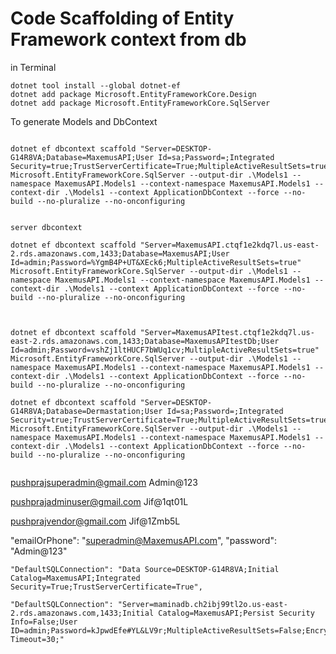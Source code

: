 # Code Scaffolding of Entity Framework context from db
in Terminal
```
dotnet tool install --global dotnet-ef
dotnet add package Microsoft.EntityFrameworkCore.Design
dotnet add package Microsoft.EntityFrameworkCore.SqlServer
```
To generate Models and DbContext
```

dotnet ef dbcontext scaffold "Server=DESKTOP-G14R8VA;Database=MaxemusAPI;User Id=sa;Password=;Integrated Security=true;TrustServerCertificate=True;MultipleActiveResultSets=true" Microsoft.EntityFrameworkCore.SqlServer --output-dir .\Models1 --namespace MaxemusAPI.Models1 --context-namespace MaxemusAPI.Models1 --context-dir .\Models1 --context ApplicationDbContext --force --no-build --no-pluralize --no-onconfiguring


server dbcontext

dotnet ef dbcontext scaffold "Server=MaxemusAPI.ctqf1e2kdq7l.us-east-2.rds.amazonaws.com,1433;Database=MaxemusAPI;User Id=admin;Password=%YgmB4P+UT&XEck6;MultipleActiveResultSets=true" Microsoft.EntityFrameworkCore.SqlServer --output-dir .\Models1 --namespace MaxemusAPI.Models1 --context-namespace MaxemusAPI.Models1 --context-dir .\Models1 --context ApplicationDbContext --force --no-build --no-pluralize --no-onconfiguring



dotnet ef dbcontext scaffold "Server=MaxemusAPItest.ctqf1e2kdq7l.us-east-2.rds.amazonaws.com,1433;Database=MaxemusAPItestDb;User Id=admin;Password=vshZj1ltHUCF7bWUq1cv;MultipleActiveResultSets=true" Microsoft.EntityFrameworkCore.SqlServer --output-dir .\Models1 --namespace MaxemusAPI.Models1 --context-namespace MaxemusAPI.Models1 --context-dir .\Models1 --context ApplicationDbContext --force --no-build --no-pluralize --no-onconfiguring

dotnet ef dbcontext scaffold "Server=DESKTOP-G14R8VA;Database=Dermastation;User Id=sa;Password=;Integrated Security=true;TrustServerCertificate=True;MultipleActiveResultSets=true" Microsoft.EntityFrameworkCore.SqlServer --output-dir .\Models1 --namespace MaxemusAPI.Models1 --context-namespace MaxemusAPI.Models1 --context-dir .\Models1 --context ApplicationDbContext --force --no-build --no-pluralize --no-onconfiguring


```
pushprajsuperadmin@gmail.com
Admin@123

pushprajadminuser@gmail.com
Jif@1qt01L

pushprajvendor@gmail.com
Jif@1Zmb5L

"emailOrPhone": "superadmin@MaxemusAPI.com",
"password": "Admin@123"



    "DefaultSQLConnection": "Data Source=DESKTOP-G14R8VA;Initial Catalog=MaxemusAPI;Integrated Security=True;TrustServerCertificate=True",

    "DefaultSQLConnection": "Server=maminadb.ch2ibj99tl2o.us-east-2.rds.amazonaws.com,1433;Initial Catalog=MaxemusAPI;Persist Security Info=False;User ID=admin;Password=kJpwdEfe#YL&LV9r;MultipleActiveResultSets=False;Encrypt=True;TrustServerCertificate=True;Connection Timeout=30;"

